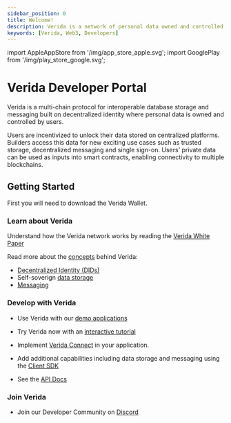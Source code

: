 ```yaml
---
sidebar_position: 0
title: Welcome!
description: Verida is a network of personal data owned and controlled by users.
keywords: [Verida, Web3, Developers]
---
```

import AppleAppStore from '/img/app_store_apple.svg';
import GooglePlay from '/img/play_store_google.svg';


# Verida Developer Portal

Verida is a multi-chain protocol for interoperable database storage and messaging built on decentralized identity where personal data is owned and controlled by users.

Users are incentivized to unlock their data stored on centralized platforms. Builders access this data for new exciting use cases such as trusted storage, decentralized messaging and single sign-on. Users' private data can be used as inputs into smart contracts, enabling connectivity to multiple blockchains.


## Getting Started

First you will need to download the Verida Wallet.

[<AppleAppStore className="appstorebutton" />](https://apps.apple.com/us/app/verida-vault/id1546599632)
[<GooglePlay className="appstorebutton" />](https://play.google.com/store/apps/details?id=io.verida.vault)


### Learn about Verida

Understand how the Verida network works by reading the [Verida White Paper](https://www.verida.io/whitepaper?utm=devportal)

Read more about the [concepts](/docs/concepts) behind Verida:

* [Decentralized Identity (DIDs)](/docs/concepts/accounts-and-identity)
* Self-soverign [data storage](/docs/concepts/data-storage)
* [Messaging](/docs/concepts/messaging)


### Develop with Verida

* Use Verida with our [demo applications](/docs/extras/demos)
* Try Verida now with an [interactive tutorial](/docs/tutorial/introduction)
* Implement [Verida Connect](/docs/single-sign-on-sdk) in your application.
* Add additional capabilities including data storage and messaging using the [Client SDK](/docs/client-sdk)

* See the [API Docs](/docs/api/verida-js)


### Join Verida

* Join our Developer Community on [Discord](https://discord.verida.io)
